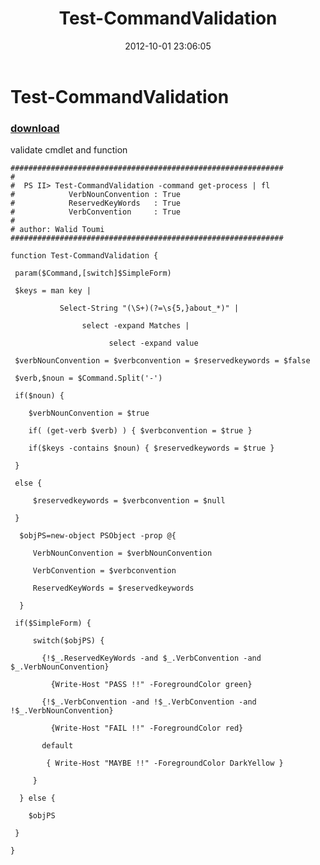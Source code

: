 ﻿---
pid:            3675
parent:         0
children:       
poster:         Walid Toumi
title:          Test-CommandValidation
date:           2012-10-01 23:06:05
description:    validate cmdlet and function
format:         posh
---

# Test-CommandValidation

### [download](3675.ps1)  

validate cmdlet and function

```posh
#############################################################
#
#  PS II> Test-CommandValidation -command get-process | fl
#            VerbNounConvention : True
#            ReservedKeyWords   : True
#            VerbConvention     : True
#
# author: Walid Toumi
#############################################################

function Test-CommandValidation {

 param($Command,[switch]$SimpleForm)

 $keys = man key |

           Select-String "(\S+)(?=\s{5,}about_*)" |

                select -expand Matches |

                      select -expand value

 $verbNounConvention = $verbconvention = $reservedkeywords = $false

 $verb,$noun = $Command.Split('-')

 if($noun) {

    $verbNounConvention = $true

    if( (get-verb $verb) ) { $verbconvention = $true }

    if($keys -contains $noun) { $reservedkeywords = $true }

 }

 else {

     $reservedkeywords = $verbconvention = $null

 }

  $objPS=new-object PSObject -prop @{

     VerbNounConvention = $verbNounConvention

     VerbConvention = $verbconvention

     ReservedKeyWords = $reservedkeywords

  }

 if($SimpleForm) {

     switch($objPS) {

       {!$_.ReservedKeyWords -and $_.VerbConvention -and $_.VerbNounConvention}

         {Write-Host "PASS !!" -ForegroundColor green}

       {!$_.VerbConvention -and !$_.VerbConvention -and !$_.VerbNounConvention}

         {Write-Host "FAIL !!" -ForegroundColor red}

       default

        { Write-Host "MAYBE !!" -ForegroundColor DarkYellow }

     }

  } else {

    $objPS

 }

}
```
